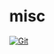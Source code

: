 # misc

[![Git](https://app.soluble.cloud/api/v1/public/badges/567b9645-3f19-44c9-9d12-5459a8cb31e8.svg?orgId=601904207385)](https://app.soluble.cloud/repos/details/github.com/lwsporcello/misc?orgId=601904207385)  

